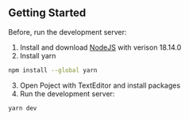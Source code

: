 ## Getting Started

Before, run the development server:
1. Install and download [NodeJS](https://nodejs.org/dist/v18.14.0/) with verison 18.14.0
2. Install yarn
```bash
npm install --global yarn
```
3. Open Poject with TextEditor and install packages
4. Run the development server:
```bash
yarn dev
```